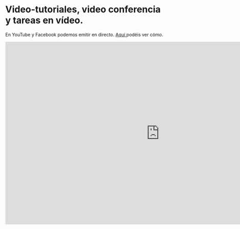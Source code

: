 # Video-tutoriales, video conferencia y tareas en vídeo.

En YouTube y Facebook podemos emitir en directo. [Aquí ](https://docs.google.com/presentation/d/e/2PACX-1vRi62B52guTo9Nsjtp8KJ2o9h40nwNIOcIzK1xQw_T1-S2s6VdOBU028iAF65ePCy1wfIO-VJkzHRSA/pub?start=false&loop=false&delayms=3000)podéis ver cómo. 

<iframe src="https://docs.google.com/presentation/d/e/2PACX-1vRkgvS_sa7MdTd-mv_HCbaAVN4MGYLxn3IhXQeQO0uaVUqG6CB5ObZHQQC8uq76N2MLkEQHrdm4JY5s/embed?start=false&loop=false&delayms=3000" frameborder="0" width="960" height="569" allowfullscreen="true" mozallowfullscreen="true" webkitallowfullscreen="true"></iframe>


